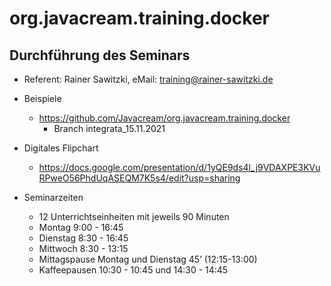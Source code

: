 # org.javacream.training.docker

## Durchführung des Seminars 
* Referent: Rainer Sawitzki, eMail: training@rainer-sawitzki.de

* Beispiele
  * https://github.com/Javacream/org.javacream.training.docker
    *  Branch integrata_15.11.2021
    
* Digitales Flipchart
  * https://docs.google.com/presentation/d/1yQE9ds4l_j9VDAXPE3KVuRPweO56PhdUqASEQM7K5s4/edit?usp=sharing

* Seminarzeiten
  * 12 Unterrichtseinheiten mit jeweils 90 Minuten
  * Montag 9:00 - 16:45
  * Dienstag 8:30 - 16:45
  * Mittwoch 8:30 - 13:15
  * Mittagspause Montag und Dienstag 45’ (12:15-13:00)
  * Kaffeepausen 10:30 - 10:45 und 14:30 - 14:45


